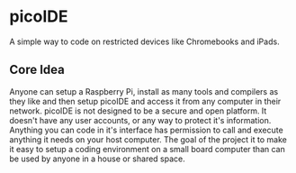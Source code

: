 # picoIDE
A simple way to code on restricted devices like Chromebooks and iPads.

## Core Idea
Anyone can setup a Raspberry Pi, install as many tools and compilers as they
like and then setup picoIDE and access it from any computer in their network.
picoIDE is not designed to be a secure and open platform. It doesn't have any
user accounts, or any way to protect it's information. Anything you can code in
it's interface has permission to call and execute anything it needs on your host
computer. The goal of the project it to make it easy to setup a coding
environment on a small board computer than can be used by anyone in a house or
shared space.
